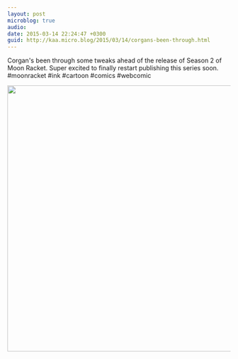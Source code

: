 ```yaml
---
layout: post
microblog: true
audio: 
date: 2015-03-14 22:24:47 +0300
guid: http://kaa.micro.blog/2015/03/14/corgans-been-through.html
---
```

Corgan's been through some tweaks ahead of the release of Season 2 of Moon Racket. Super excited to finally restart publishing this series soon. #moonracket #ink #cartoon #comics #webcomic

<img src="http://www.kaa.bz/uploads/2018/1ab58914cf.jpg" width="600" height="600" />
